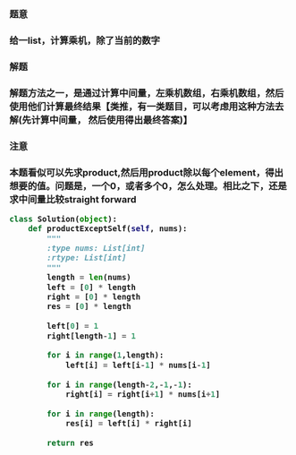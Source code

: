 


<h3>题意<h3>
<p>给一list，计算乘机，除了当前的数字<p>

<h3>解题<h3>
<p>解题方法之一，是通过计算中间量，左乘机数组，右乘机数组，然后使用他们计算最终结果【类推，有一类题目，可以考虑用这种方法去解(先计算中间量，
然后使用得出最终答案)】<p>



<h3>注意<h3>
<p>本题看似可以先求product,然后用product除以每个element，得出想要的值。问题是，一个0，或者多个0，怎么处理。相比之下，还是求中间量比较straight forward<p>


```python
class Solution(object):
    def productExceptSelf(self, nums):
        """
        :type nums: List[int]
        :rtype: List[int]
        """
        length = len(nums)
        left = [0] * length
        right = [0] * length
        res = [0] * length
        
        left[0] = 1
        right[length-1] = 1
        
        for i in range(1,length):
            left[i] = left[i-1] * nums[i-1]
        
        for i in range(length-2,-1,-1):
            right[i] = right[i+1] * nums[i+1]
            
        for i in range(length):
            res[i] = left[i] * right[i]
        
        return res
```
